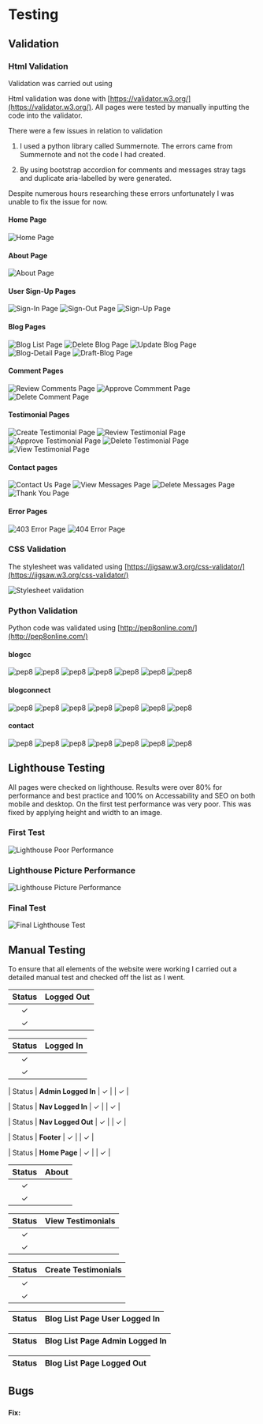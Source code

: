 # Testing

## Validation

### Html Validation

Validation was carried out using 

Html validation was done with [https://validator.w3.org/](https://validator.w3.org/). All pages were tested by manually inputting the code into the validator.

There were a few issues in relation to validation

1. I used a python library called Summernote.  The errors came from Summernote and not the code I had created.  

2. By using bootstrap accordion for comments and messages stray tags and duplicate aria-labelled by were generated.  

Despite numerous hours researching these errors unfortunately I was unable to fix the issue for now. 

#### **Home Page**
![Home Page](static/images/readme/validation/index_valid.png)

#### **About Page**
![About Page](static/images/readme/validation/about-valid.png)

#### **User Sign-Up Pages**
![Sign-In Page](static/images/readme/validation/sign-in-validation.png)
![Sign-Out Page](static/images/readme/validation/sign-out-validation.png)
![Sign-Up Page](static/images/readme/validation/sign-up-validation.png)

#### **Blog Pages**
![Blog List Page](static/images/readme/validation/create-blog-validation-errors.png)
![Delete Blog Page](static/images/readme/validation/delete-blog-validation.png)
![Update Blog Page](static/images/readme/validation/update-blog-validation.png)
![Blog-Detail Page](static/images/readme/validation/blog-detail-validation.png)
![Draft-Blog Page](static/images/readme/validation/draft-blog-valid.png)

#### **Comment Pages**
![Review Comments Page](static/images/readme/validation/review-comments-validation.png)
![Approve Commment Page](static/images/readme/validation/approve-comments-valid.png)
![Delete Comment Page](static/images/readme/validation/delete-comment-validation.png)

#### **Testimonial Pages**
![Create Testimonial Page](static/images/readme/validation/create-testimonial-valid.png)
![Review Testimonial Page](static/images/readme/validation/review-testimonial-validation.png)
![Approve Testimonial Page](static/images/readme/validation/approve-testimonial-validation.png)
![Delete Testimonial Page](static/images/readme/validation/delete-testimonial-valid.png)
![View Testimonial Page](static/images/readme/validation/view-testimonials-valid.png)

#### **Contact pages**
![Contact Us Page](static/images/readme/validation/contact-us-valid.png)
![View Messages Page](static/images/readme/validation/view-message-validation.png)
![Delete Messages Page](static/images/readme/validation/delete-message-valid.png)
![Thank You Page](static/images/readme/validation/thank-you-valid.png)

#### **Error Pages**
![403 Error Page](static/images/readme/validation/403-validation.png)
![404 Error Page](static/images/readme/validation/404-validation.png)


### CSS Validation

The stylesheet was validated using [https://jigsaw.w3.org/css-validator/](https://jigsaw.w3.org/css-validator/)

![Stylesheet validation](static/images/readme/misc/css-validation.png)


### Python Validation

Python code was validated using [http://pep8online.com/](http://pep8online.com/)



#### blogcc

![pep8]()
![pep8]()
![pep8]()
![pep8]()
![pep8]()
![pep8]()
![pep8]()

#### blogconnect

![pep8]()
![pep8]()
![pep8]()
![pep8]()
![pep8]()
![pep8]()
![pep8]()

#### contact

![pep8]()
![pep8]()
![pep8]()
![pep8]()
![pep8]()
![pep8]()
![pep8]()


## Lighthouse Testing

All pages were checked on lighthouse.  Results were over 80% for performance and best practice and 100% on Accessability and SEO on both mobile and desktop.  On the first test performance was very poor.  This was fixed by applying height and width to an image.


### **First Test**

![Lighthouse Poor Performance](static/images/readme/misc/lighthouse-first-test.png)

### **Lighthouse Picture Performance**

![Lighthouse Picture Performance](static/images/readme/misc/Lighthouse-fix-test.png)

### **Final Test**

![Final Lighthouse Test](static/images/readme/misc/Lighthouse-fix-test.png)


## Manual Testing

To ensure that all elements of the website were working I carried out a detailed manual test and checked off the list as I went. 


| Status | **Logged Out**
|:-------:|:--------|
| &check; |
| &check; |

| Status | **Logged In**
|:-------:|:--------|
| &check; |
| &check; |


| Status | **Admin Logged In**
| &check; |
| &check; |

| Status | **Nav Logged In**
| &check; |
| &check; |

| Status | **Nav Logged Out**
| &check; |
| &check; |

| Status | **Footer**
| &check; |
| &check; |

| Status | **Home Page**
| &check; |
| &check; |


| Status | **About**
|:-------:|:--------|
| &check; |
| &check; |

| Status | **View Testimonials**
|:-------:|:--------|
| &check; |
| &check; |

| Status | **Create Testimonials**
|:-------:|:--------|
| &check; |
| &check; |

| Status | **Blog List Page User Logged In**
|:-------:|:--------|

| Status | **Blog List Page Admin Logged In**
|:-------:|:--------|

| Status | **Blog List Page Logged Out**
|:-------:|:--------|






## Bugs

### 



**Fix:**
